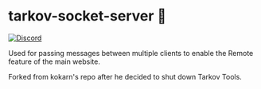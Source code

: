 # tarkov-socket-server 🔌

[![Discord](https://img.shields.io/discord/956236955815907388?color=7388DA&label=Discord)](https://discord.gg/XPAsKGHSzH)

Used for passing messages between multiple clients to enable the Remote feature of the main website.

Forked from kokarn's repo after he decided to shut down Tarkov Tools.
